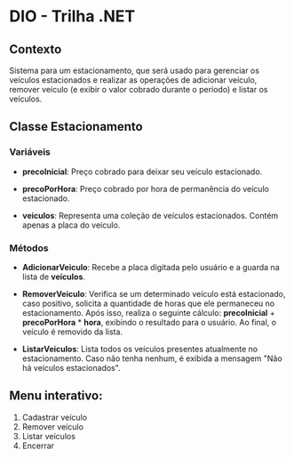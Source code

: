 # DIO - Trilha .NET

## Contexto

Sistema para um estacionamento, que será usado para gerenciar os veículos estacionados e realizar as operações de adicionar veículo, remover veículo (e exibir o valor cobrado durante o período) e listar os veículos.

## Classe Estacionamento

### Variáveis

- **precoInicial**: Preço cobrado para deixar seu veículo estacionado.

- **precoPorHora**: Preço cobrado por hora de permanência do veículo estacionado.

- **veiculos**: Representa uma coleção de veículos estacionados. Contém apenas a placa do veículo.

### Métodos

- **AdicionarVeiculo**: Recebe a placa digitada pelo usuário e a guarda na lista de **veículos**.

- **RemoverVeiculo**: Verifica se um determinado veículo está estacionado, caso positivo, solicita a quantidade de horas que ele permaneceu no estacionamento. Após isso, realiza o seguinte cálculo: **precoInicial** +  **precoPorHora** * **hora**, exibindo o resultado para o usuário. Ao final, o veículo é removido da lista.

- **ListarVeiculos**: Lista todos os veículos presentes atualmente no estacionamento. Caso não tenha nenhum, é exibida a mensagem "Não há veículos estacionados".

## Menu interativo:
1. Cadastrar veículo
2. Remover veículo
3. Listar veículos
4. Encerrar
